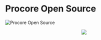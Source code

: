 # Procore Open Source

<picture>
  <source media="(prefers-color-scheme: dark)" srcset="https://raw.githubusercontent.com/procore-oss/.github/blob/main/procoredarklogo.png">
  <img alt="Procore Open Source" src="https://raw.githubusercontent.com/procore-oss/.github/main/procorelightlogo.png">
</picture>

<p align="center">
  <a href="https://discord.gg/cxd58srb">
    <img src="https://raw.githubusercontent.com/procore-oss/.github/main/discord_badge_scaled.svg">
  </a>
</p>
